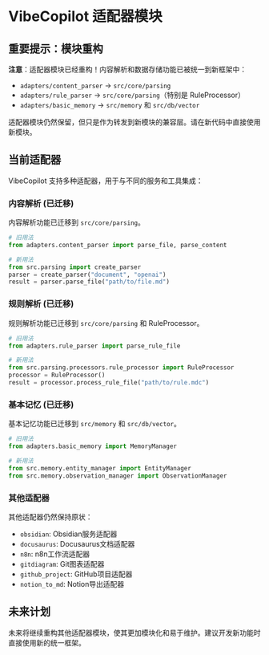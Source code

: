 # VibeCopilot 适配器模块

## 重要提示：模块重构

**注意**：适配器模块已经重构！内容解析和数据存储功能已被统一到新框架中：

- `adapters/content_parser` → `src/core/parsing`
- `adapters/rule_parser` → `src/core/parsing`（特别是 RuleProcessor）
- `adapters/basic_memory` → `src/memory` 和 `src/db/vector`

适配器模块仍然保留，但只是作为转发到新模块的兼容层。请在新代码中直接使用新模块。

## 当前适配器

VibeCopilot 支持多种适配器，用于与不同的服务和工具集成：

### 内容解析 (已迁移)

内容解析功能已迁移到 `src/core/parsing`。

```python
# 旧用法
from adapters.content_parser import parse_file, parse_content

# 新用法
from src.parsing import create_parser
parser = create_parser("document", "openai")
result = parser.parse_file("path/to/file.md")
```

### 规则解析 (已迁移)

规则解析功能已迁移到 `src/core/parsing` 和 RuleProcessor。

```python
# 旧用法
from adapters.rule_parser import parse_rule_file

# 新用法
from src.parsing.processors.rule_processor import RuleProcessor
processor = RuleProcessor()
result = processor.process_rule_file("path/to/rule.mdc")
```

### 基本记忆 (已迁移)

基本记忆功能已迁移到 `src/memory` 和 `src/db/vector`。

```python
# 旧用法
from adapters.basic_memory import MemoryManager

# 新用法
from src.memory.entity_manager import EntityManager
from src.memory.observation_manager import ObservationManager
```

### 其他适配器

其他适配器仍然保持原状：

- `obsidian`: Obsidian服务适配器
- `docusaurus`: Docusaurus文档适配器
- `n8n`: n8n工作流适配器
- `gitdiagram`: Git图表适配器
- `github_project`: GitHub项目适配器
- `notion_to_md`: Notion导出适配器

## 未来计划

未来将继续重构其他适配器模块，使其更加模块化和易于维护。建议开发新功能时直接使用新的统一框架。
